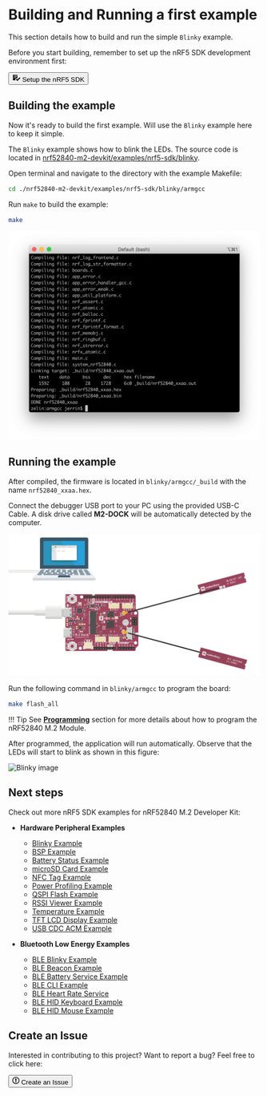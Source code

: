 # Building and Running a first example

This section details how to build and run the simple `Blinky` example.

Before you start building, remember to set up the nRF5 SDK development environment first:

<a href="../setup"><button class="md-tile md-tile--primary" style="width:auto;"><svg xmlns="http://www.w3.org/2000/svg" viewBox="0 0 16 16" width="16" height="16"><path fill-rule="evenodd" d="M16 8.5l-6 6-3-3L8.5 10l1.5 1.5L14.5 7 16 8.5zM5.7 12.2l.8.8H2c-.55 0-1-.45-1-1V3c0-.55.45-1 1-1h7c.55 0 1 .45 1 1v6.5l-.8-.8c-.39-.39-1.03-.39-1.42 0L5.7 10.8a.996.996 0 000 1.41v-.01zM4 4h5V3H4v1zm0 2h5V5H4v1zm0 2h3V7H4v1zM3 9H2v1h1V9zm0-2H2v1h1V7zm0-2H2v1h1V5zm0-2H2v1h1V3z"></path></svg> Setup the nRF5 SDK</button></a>

## Building the example

Now it's ready to build the first example. Will use the `Blinky` example here to keep it simple. 

The `Blinky` example shows how to blink the LEDs. The source code is located in [nrf52840-m2-devkit/examples/nrf5-sdk/blinky](https://github.com/makerdiary/nrf52840-m2-devkit/tree/master/examples/nrf5-sdk/blinky).

Open terminal and navigate to the directory with the example Makefile:

``` sh
cd ./nrf52840-m2-devkit/examples/nrf5-sdk/blinky/armgcc
```

Run `make` to build the example:

``` sh
make
```

![](assets/images/build-blinky-example.webp)

## Running the example

After compiled, the firmware is located in `blinky/armgcc/_build` with the name `nrf52840_xxaa.hex`.

Connect the debugger USB port to your PC using the provided USB-C Cable. A disk drive called **M2-DOCK** will be automatically detected by the computer.

![](../assets/images/programming-firmware.webp)


Run the following command in `blinky/armgcc` to program the board:

``` sh
make flash_all
```

!!! Tip
	See **[Programming](../programming.md)** section for more details about how to program the nRF52840 M.2 Module.

After programmed, the application will run automatically. Observe that the LEDs will start to blink as shown in this figure:

![Blinky image]()

## Next steps

Check out more nRF5 SDK examples for nRF52840 M.2 Developer Kit:

* **Hardware Peripheral Examples**
    - [Blinky Example](examples/blinky.md)
	- [BSP Example](examples/bsp.md)
	- [Battery Status Example](examples/battery.md)
	- [microSD Card Example](examples/microsd.md)
	- [NFC Tag Example](examples/nfc.md)
	- [Power Profiling Example](examples/power-profiling.md)
	- [QSPI Flash Example](examples/qspi.md)
	- [RSSI Viewer Example](examples/rssi-viewer.md)
	- [Temperature Example](examples/temperature.md)
	- [TFT LCD Display Example](examples/tft-lcd.md)
	- [USB CDC ACM Example](examples/usb-cdc-acm.md)

* **Bluetooth Low Energy Examples**

	- [BLE Blinky Example](examples/ble-blinky.md)
	- [BLE Beacon Example](examples/ble-beacon.md)
	- [BLE Battery Service Example](examples/ble-bas.md)
	- [BLE CLI Example](examples/ble-cli.md)
	- [BLE Heart Rate Service](examples/ble-hrs.md)
	- [BLE HID Keyboard Example](examples/ble-hids-keyboard.md)
	- [BLE HID Mouse Example](examples/ble-hids-mouse.md)

## Create an Issue

Interested in contributing to this project? Want to report a bug? Feel free to click here:

<a href="https://github.com/makerdiary/nrf52840-m2-devkit/issues/new?title=Building%20nRF5%20SDK%20Blinky:%20%3Ctitle%3E"><button class="md-tile md-tile--primary"><svg xmlns="http://www.w3.org/2000/svg" viewBox="0 0 14 16" width="14" height="16"><path fill-rule="evenodd" d="M7 2.3c3.14 0 5.7 2.56 5.7 5.7s-2.56 5.7-5.7 5.7A5.71 5.71 0 011.3 8c0-3.14 2.56-5.7 5.7-5.7zM7 1C3.14 1 0 4.14 0 8s3.14 7 7 7 7-3.14 7-7-3.14-7-7-7zm1 3H6v5h2V4zm0 6H6v2h2v-2z"></path></svg> Create an Issue</button></a>
